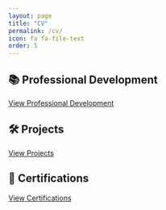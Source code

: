 ```yaml
---
layout: page
title: "CV"
permalink: /cv/
icon: fa fa-file-text
order: 5
---
```

## 📚 Professional Development
[View Professional Development](/cv/professional-development/)

## 🛠️ Projects
[View Projects](/cv/projects/)

## 📜 Certifications
[View Certifications](/cv/certifications/)

